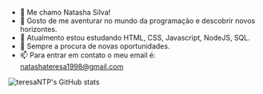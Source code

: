 - 👋 Me chamo Natasha Silva!
- 👀 Gosto de me aventurar no mundo da programação e descobrir novos horizontes.
- 🌱 Atualmento estou estudando HTML, CSS, Javascript, NodeJS, SQL.
- 💞️ Sempre a procura de novas oportunidades.
- 📫 Para entrar em contato o meu email é: natashateresa1998@gmail.com


![teresaNTP's GitHub stats](https://github-readme-stats.vercel.app/api?username=teresaNTP&show_icons=true&theme=merko)


<!---
teresaNTP/teresaNTP is a ✨ special ✨ repository because its `README.md` (this file) appears on your GitHub profile.
You can click the Preview link to take a look at your changes.
--->




